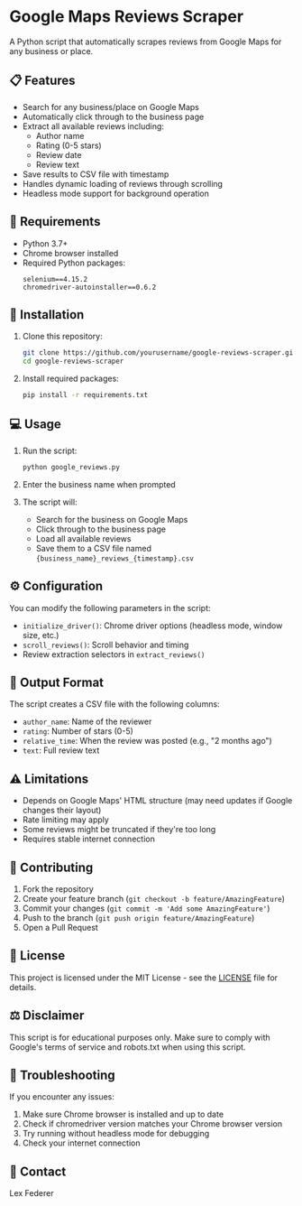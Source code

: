 # Google Maps Reviews Scraper

A Python script that automatically scrapes reviews from Google Maps for any business or place.

## 📋 Features

- Search for any business/place on Google Maps
- Automatically click through to the business page
- Extract all available reviews including:
  - Author name
  - Rating (0-5 stars)
  - Review date
  - Review text
- Save results to CSV file with timestamp
- Handles dynamic loading of reviews through scrolling
- Headless mode support for background operation

## 🔧 Requirements

- Python 3.7+
- Chrome browser installed
- Required Python packages:
  ```
  selenium==4.15.2
  chromedriver-autoinstaller==0.6.2
  ```

## 🚀 Installation

1. Clone this repository:
   ```bash
   git clone https://github.com/yourusername/google-reviews-scraper.git
   cd google-reviews-scraper
   ```

2. Install required packages:
   ```bash
   pip install -r requirements.txt
   ```

## 💻 Usage

1. Run the script:
   ```bash
   python google_reviews.py
   ```

2. Enter the business name when prompted
3. The script will:
   - Search for the business on Google Maps
   - Click through to the business page
   - Load all available reviews
   - Save them to a CSV file named `{business_name}_reviews_{timestamp}.csv`

## ⚙️ Configuration

You can modify the following parameters in the script:
- `initialize_driver()`: Chrome driver options (headless mode, window size, etc.)
- `scroll_reviews()`: Scroll behavior and timing
- Review extraction selectors in `extract_reviews()`

## 📄 Output Format

The script creates a CSV file with the following columns:
- `author_name`: Name of the reviewer
- `rating`: Number of stars (0-5)
- `relative_time`: When the review was posted (e.g., "2 months ago")
- `text`: Full review text

## ⚠️ Limitations

- Depends on Google Maps' HTML structure (may need updates if Google changes their layout)
- Rate limiting may apply
- Some reviews might be truncated if they're too long
- Requires stable internet connection

## 🤝 Contributing

1. Fork the repository
2. Create your feature branch (`git checkout -b feature/AmazingFeature`)
3. Commit your changes (`git commit -m 'Add some AmazingFeature'`)
4. Push to the branch (`git push origin feature/AmazingFeature`)
5. Open a Pull Request

## 📝 License

This project is licensed under the MIT License - see the [LICENSE](LICENSE) file for details.

## ⚖️ Disclaimer

This script is for educational purposes only. Make sure to comply with Google's terms of service and robots.txt when using this script.

## 🐛 Troubleshooting

If you encounter any issues:

1. Make sure Chrome browser is installed and up to date
2. Check if chromedriver version matches your Chrome browser version
3. Try running without headless mode for debugging
4. Check your internet connection

## 📧 Contact

Lex Federer
